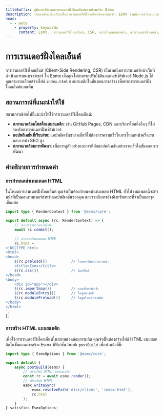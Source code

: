 ```yaml
---
titleSuffix: คู่มือการใช้งานการเรนเดอร์ฝั่งไคลเอ็นต์ของเฟรมเวิร์ก Esmx
description: รายละเอียดเกี่ยวกับกลไกการเรนเดอร์ฝั่งไคลเอ็นต์ของเฟรมเวิร์ก Esmx รวมถึงการสร้างแบบสแตติก กลยุทธ์การปรับใช้ และแนวปฏิบัติที่ดีที่สุด เพื่อช่วยให้นักพัฒนาสามารถทำการเรนเดอร์ส่วนหน้าได้อย่างมีประสิทธิภาพในสภาพแวดล้อมที่ไม่มีเซิร์ฟเวอร์
head:
  - - meta
    - property: keywords
      content: Esmx, การเรนเดอร์ฝั่งไคลเอ็นต์, CSR, การสร้างแบบสแตติก, การเรนเดอร์ส่วนหน้า, การปรับใช้แบบไม่มีเซิร์ฟเวอร์, การปรับปรุงประสิทธิภาพ
---
```


# การเรนเดอร์ฝั่งไคลเอ็นต์

การเรนเดอร์ฝั่งไคลเอ็นต์ (Client-Side Rendering, CSR) เป็นเทคนิคการเรนเดอร์หน้าเว็บที่ดำเนินการบนเบราว์เซอร์ ใน Esmx เมื่อคุณไม่สามารถปรับใช้อินสแตนซ์เซิร์ฟเวอร์ Node.js ได้ คุณสามารถเลือกสร้างไฟล์ `index.html` แบบสแตติกในขั้นตอนการสร้าง เพื่อทำการเรนเดอร์ฝั่งไคลเอ็นต์แบบเต็ม

## สถานการณ์ที่แนะนำให้ใช้

สถานการณ์ต่อไปนี้แนะนำให้ใช้การเรนเดอร์ฝั่งไคลเอ็นต์:

- **สภาพแวดล้อมโฮสติ้งแบบสแตติก**: เช่น GitHub Pages, CDN และบริการโฮสติ้งอื่นๆ ที่ไม่รองรับการเรนเดอร์ฝั่งเซิร์ฟเวอร์
- **แอปพลิเคชันที่เรียบง่าย**: แอปพลิเคชันขนาดเล็กที่ไม่ต้องการความเร็วในการโหลดหน้าครั้งแรกและการทำ SEO สูง
- **สภาพแวดล้อมการพัฒนา**: เพื่อการดูตัวอย่างและการดีบักแอปพลิเคชันอย่างรวดเร็วในขั้นตอนการพัฒนา

## คำอธิบายการกำหนดค่า

### การกำหนดค่าเทมเพลต HTML

ในโหมดการเรนเดอร์ฝั่งไคลเอ็นต์ คุณจำเป็นต้องกำหนดค่าเทมเพลต HTML ทั่วไป เทมเพลตนี้จะทำหน้าที่เป็นคอนเทนเนอร์สำหรับแอปพลิเคชันของคุณ และรวมถึงการอ้างอิงทรัพยากรที่จำเป็นและจุดเชื่อมต่อ

```ts title="src/entry.server.ts"
import type { RenderContext } from '@esmx/core';

export default async (rc: RenderContext) => {
    // ส่งการรวบรวมการพึ่งพา
    await rc.commit();
    
    // กำหนดค่าเทมเพลต HTML
    rc.html = `
<!DOCTYPE html>
<html>
<head>
    ${rc.preload()}           // โหลดทรัพยากรล่วงหน้า
    <title>Esmx</title>
    ${rc.css()}               // ฉีดสไตล์
</head>
<body>
    <div id="app"></div>
    ${rc.importmap()}         // แผนที่การนำเข้า
    ${rc.moduleEntry()}       // โมดูลทางเข้า
    ${rc.modulePreload()}     // โมดูลโหลดล่วงหน้า
</body>
</html>
`;
};
```

### การสร้าง HTML แบบสแตติก

เพื่อใช้การเรนเดอร์ฝั่งไคลเอ็นต์ในสภาพแวดล้อมการผลิต คุณจำเป็นต้องสร้างไฟล์ HTML แบบสแตติกในขั้นตอนการสร้าง Esmx มีฟังก์ชัน hook `postBuild` เพื่อทำหน้าที่นี้:

```ts title="src/entry.node.ts"
import type { EsmxOptions } from '@esmx/core';

export default {
    async postBuild(esmx) {
        // สร้างไฟล์ HTML แบบสแตติก
        const rc = await esmx.render();
        // เขียนไฟล์ HTML
        esmx.writeSync(
            esmx.resolvePath('dist/client', 'index.html'),
            rc.html
        );
    }
} satisfies EsmxOptions;
```